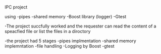 IPC project 

using 
    -pipes
    -shared memory 
    -Boost library (logger)
    -Gtest


-The project succfully worked and the requester can read the content of a speacfied file or list the files in a diroctory

-the project had 5 stages
    -pipes implmentation
    -shared memory implemntation
    -file handling
    -Logging by Boost
    -gtest 